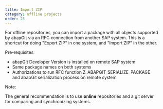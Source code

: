 ```yaml
---
title: Import ZIP
category: offline projects
order: 25
---
```


For offline repositories, you can import a package with all objects supported by abapGit via an RFC connection from another SAP system. This is a shortcut for doing
"Export ZIP" in one system, and "Import ZIP" in the other.

Pre-requisites:

- abapGit Developer Version is installed on remote SAP system
- Same package names on both systems
- Authorizations to run RFC function Z_ABAPGIT_SERIALIZE_PACKAGE and abapGit serialization process on remote system

Note:

The general recommendation is to use **online** repositories and a git server for comparing and synchronizing systems.
